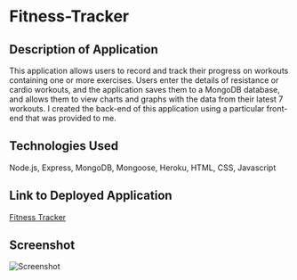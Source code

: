 # Fitness-Tracker

## Description of Application
This application allows users to record and track their progress on workouts containing one or more exercises. Users enter the details of resistance or cardio workouts, and the application saves them to a MongoDB database, and allows them to view charts and graphs with the data from their latest 7 workouts. I created the back-end of this application using a particular front-end that was provided to me.

## Technologies Used
Node.js, Express, MongoDB, Mongoose, Heroku, HTML, CSS, Javascript

## Link to Deployed Application
[Fitness Tracker](https://calm-island-07024.herokuapp.com/)

## Screenshot
![Screenshot]()
